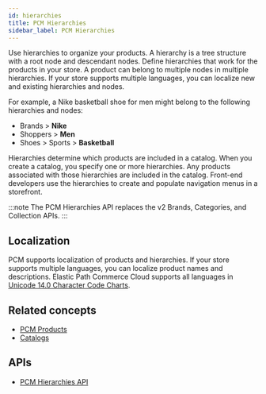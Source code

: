 ```yaml
---
id: hierarchies
title: PCM Hierarchies
sidebar_label: PCM Hierarchies
---
```


Use hierarchies to organize your products. A hierarchy is a tree structure with a root node and descendant nodes. Define hierarchies that work for the products in your store. A product can belong to multiple nodes in multiple hierarchies. If your store supports multiple languages, you can localize new and existing hierarchies and nodes.

For example, a Nike basketball shoe for men might belong to the following hierarchies and nodes:

- Brands > **Nike**
- Shoppers > **Men**
- Shoes > Sports > **Basketball**

Hierarchies determine which products are included in a catalog. When you create a catalog, you specify one or more hierarchies. Any products associated with those hierarchies are included in the catalog. Front-end developers use the hierarchies to create and populate navigation menus in a storefront.

:::note
The PCM Hierarchies API replaces the v2 Brands, Categories, and Collection APIs.
:::

## Localization

PCM supports localization of products and hierarchies. If your store supports multiple languages, you can localize product names and descriptions. Elastic Path Commerce Cloud supports all languages in [Unicode 14.0 Character Code Charts](http://www.unicode.org/charts/index.html).

## Related concepts

- [PCM Products](products-pcm.md)
- [Catalogs](catalogs.md)

## APIs

- [PCM Hierarchies API](../api/pcm/hierarchies/index.md)
